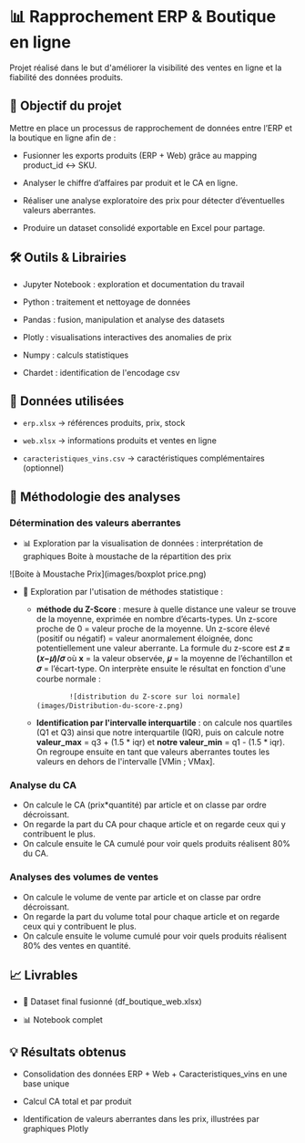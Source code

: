 # 📊 Rapprochement ERP & Boutique en ligne

Projet réalisé dans le but d'améliorer la visibilité des ventes en ligne et la fiabilité des données produits.


## 🚀 Objectif du projet

Mettre en place un processus de rapprochement de données entre l’ERP et la boutique en ligne afin de :

- Fusionner les exports produits (ERP + Web) grâce au mapping product_id ↔ SKU.

- Analyser le chiffre d’affaires par produit et le CA en ligne.

- Réaliser une analyse exploratoire des prix pour détecter d’éventuelles valeurs aberrantes.

- Produire un dataset consolidé exportable en Excel pour partage.


## 🛠️ Outils & Librairies

- Jupyter Notebook : exploration et documentation du travail

- Python : traitement et nettoyage de données

- Pandas : fusion, manipulation et analyse des datasets

- Plotly : visualisations interactives des anomalies de prix
  
- Numpy : calculs statistiques

- Chardet : identification de l'encodage csv


## 📂 Données utilisées

- `erp.xlsx` → références produits, prix, stock

- `web.xlsx` → informations produits et ventes en ligne

- `caracteristiques_vins.csv` → caractéristiques complémentaires (optionnel)

## 🧠 Méthodologie des analyses 

### Détermination des valeurs aberrantes

- 📊 Exploration par la visualisation de données : interprétation de graphiques Boite à moustache de la répartition des prix

![Boite à Moustache Prix](images/boxplot price.png)

- 🧮 Exploration par l'utisation de méthodes statistique :
     - **méthode du Z-Score** : mesure à quelle distance une valeur se trouve de la moyenne, exprimée en nombre d’écarts-types. Un z-score proche de 0 = valeur                                     proche de la moyenne. Un z-score élevé (positif ou négatif) = valeur anormalement éloignée, donc potentiellement une valeur                                         aberrante. La formule du z-score est **𝑧 = (𝑥−𝜇)/𝜎** où **x** = la valeur observée, **𝜇** = la moyenne de l’échantillon et **𝜎** =                                  l’écart-type. On interprète ensuite le résultat en fonction d'une courbe normale :
 
                   ![distribution du Z-score sur loi normale](images/Distribution-du-score-z.png)

     - **Identification par l'intervalle interquartile** : on calcule nos quartiles (Q1 et Q3) ainsi que notre interquartile (IQR), puis on calcule notre                                                                      **valeur_max** = q3 + (1.5 * iqr) et **notre valeur_min** = q1 - (1.5 * iqr). On regroupe ensuite en                                                                tant que valeurs aberrantes toutes les valeurs en dehors de l'intervalle [VMin ; VMax]. 

### Analyse du CA

- On calcule le CA (prix*quantité) par article et on classe par ordre décroissant.
- On regarde la part du CA pour chaque article et on regarde ceux qui y contribuent le plus.
- On calcule ensuite le CA cumulé pour voir quels produits réalisent 80% du CA.

### Analyses des volumes de ventes 
 
- On calcule le volume de vente par article et on classe par ordre décroissant.
- On regarde la part du volume total pour chaque article et on regarde ceux qui y contribuent le plus.
- On calcule ensuite le volume cumulé pour voir quels produits réalisent 80% des ventes en quantité.


## 📈 Livrables

- 📑 Dataset final fusionné (df_boutique_web.xlsx)

- 📊 Notebook complet
  

## 💡 Résultats obtenus

- Consolidation des données ERP + Web + Caracteristiques_vins en une base unique

- Calcul CA total et par produit

- Identification de valeurs aberrantes dans les prix, illustrées par graphiques Plotly
